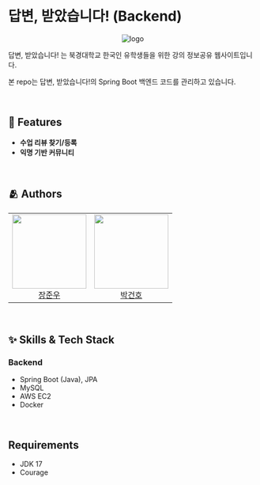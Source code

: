 # 답변, 받았습니다! (Backend)

<p align="center">
  <img src="https://avatars.githubusercontent.com/u/133968716?s=200&v=4" alt="logo"/>
</p>

답변, 받았습니다! 는 북경대학교 한국인 유학생들을 위한 강의 정보공유 웹사이트입니다.

본 repo는 답변, 받았습니다!의 Spring Boot 백엔드 코드를 관리하고 있습니다.

<br>

## :pushpin: Features

- **수업 리뷰 찾기/등록**
- **익명 기반 커뮤니티**

<br>

## :people_hugging: Authors

<table>
  <tr height="150px">
  <td align="center">
    <a href="https://github.com/timingsniper"><img height="150px" width="150px" src="https://avatars.githubusercontent.com/u/17792896?v=4"/></a>
    <br />
    <a href="https://github.com/timingsniper">장준우 </a>
  </td>
  <td align="center">
    <a href="https://github.com/pagh2322"><img height="150px" width="150px" src="https://avatars.githubusercontent.com/u/73037262?v=4"/></a>
    <br />
    <a href="https://github.com/pagh2322">박건호 </a>
  </td>
  </tr>
</table>

<br>

## :sparkles: Skills & Tech Stack

### Backend

- Spring Boot (Java), JPA
- MySQL
- AWS EC2
- Docker

<br>

## Requirements

- JDK 17
- Courage


